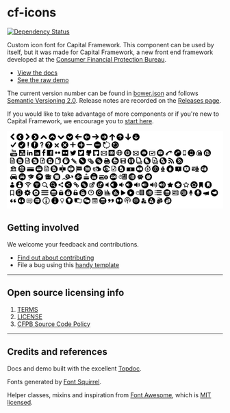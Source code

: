 # cf-icons

[![Dependency Status](https://gemnasium.com/cfpb/cf-icons.svg)](https://gemnasium.com/cfpb/cf-icons)

Custom icon font for Capital Framework.
This component can be used by itself, but it was made for Capital Framework, a new front end framework developed at the [Consumer Financial Protection Bureau](https://cfpb.github.io/).

- [View the docs](https://cfpb.github.io/cf-icons/docs/)
- [See the raw demo](https://cfpb.github.io/cf-icons/demo/)

The current version number can be found in [bower.json](bower.json#L3)
and follows [Semantic Versioning 2.0](http://semver.org/).
Release notes are recorded on the
[Releases page](https://github.com/cfpb/cf-icons/releases/).

If you would like to take advantage of more components or if you're new to
Capital Framework, we encourage you to [start here](https://cfpb.github.io/capital-framework/).

![](screenshot.png)


## Getting involved

We welcome your feedback and contributions.

- [Find out about contributing](CONTRIBUTING.md)
- File a bug using this [handy template](https://github.com/cfpb/cf-icons/issues/new?body=%23%23%20URL%0D%0D%0D%23%23%20Actual%20Behavior%0D%0D%0D%23%23%20Expected%20Behavior%0D%0D%0D%23%23%20Steps%20to%20Reproduce%0D%0D%0D%23%23%20Screenshot&labels=bug)


---

## Open source licensing info
1. [TERMS](TERMS.md)
2. [LICENSE](LICENSE)
3. [CFPB Source Code Policy](https://github.com/cfpb/source-code-policy/)


---

## Credits and references

Docs and demo built with the excellent [Topdoc](https://github.com/topcoat/topdoc/).

Fonts generated by [Font Squirrel](http://www.fontsquirrel.com/tools/webfont-generator).

Helper classes, mixins and inspiration from
[Font Awesome](https://github.com/FortAwesome/Font-Awesome),
which is [MIT licensed](http://fontawesome.io/license/).
